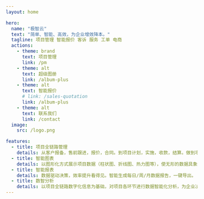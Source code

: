 ```yaml
---
layout: home

hero:
  name: "极智云"
  text: "简单、智能、高效，为企业增效降本。"
  tagline: 项目管理 智能报价 客诉 服务 工单 电商
  actions:
    - theme: brand
      text: 项目管理
      link: /pm
    - theme: alt
      text: 超级图册
      link: /album-plus
    - theme: alt
      text: 智能报价
      # link: /sales-quotation
      link: /album-plus
    - theme: alt
      text: 联系我们
      link: /contact
  image:
    src: /logo.png

features:
  - title: 项目全链路管理
    details: 从客户报备，售前跟进，报价，合同。到项目计划，实施，收款，结算。做到项目生命周期全链路数字化智能闭环管理。
  - title: 智能图表
    details: 以图形化方式展示项目数据（柱状图、折线图、热力图等），使无形的数据具象化，让数据会说话。
  - title: 智能报表
    details: 数据驱动决策，效率提升看得见。智能生成每日/周/月数据报告，一键导出。
  - title: 数智分析
    details: 以项目全链路数字化信息为基础，对项目各环节进行数据智能化分析，为企业决策提供科学依据，提升企业效率。
---
```


